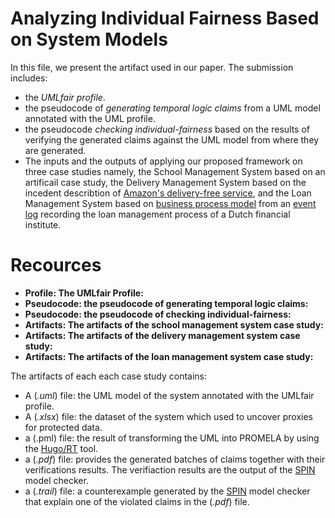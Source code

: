 # Analyzing Individual Fairness Based on System Models

In this file, we present the artifact used in our paper. The submission includes:
* the *UMLfair profile*.
* the pseudocode of *generating temporal logic claims* from a UML model annotated with the UML profile.
* the pseudocode *checking individual-fairness* based on the results of verifying the generated claims against the UML model from where they are generated. 
* The inputs and the outputs of applying our proposed framework on three case studies namely, the School Management System based on an artificail case study, the Delivery Management System based on the incedent describtion of [Amazon's delivery-free service](https://www.bloomberg.com/graphics/2016-amazon-same-day/), and the Loan Management System based on [business process model](https://link.springer.com/chapter/10.1007/978-3-319-92901-9_19) from an [event log](https://www.win.tue.nl/bpi/doku.php?id=2012:challenge) recording the loan management process of a Dutch financial institute. 

# Recources

* **Profile: The UMLfair Profile:**
* **Pseudocode: the pseudocode of generating temporal logic claims:**
* **Pseudocode: the pseudocode of checking individual-fairness:**
* **Artifacts: The artifacts of the school management system case study:**
* **Artifacts: The artifacts of the delivery management system case study:**
* **Artifacts: The artifacts of the loan management system case study:**

The artifacts of each each case study contains: 
* A (*.uml*) file: the UML model of the system annotated with the UMLfair profile.
* A (*.xlsx*) file: the dataset of the system which used to uncover proxies for protected data. 
* a (.pml) file: the result of transforming the UML into PROMELA by using the [Hugo/RT](https://www.informatik.uni-augsburg.de/en/chairs/swt/sse/hugort/) tool. 
* a (*.pdf*) file: provides the generated batches of claims together with their verifications results. The verifiaction results are the output of  the [SPIN](http://spinroot.com/spin/whatispin.html) model checker. 
* a (*.trail*) file: a counterexample generated by the [SPIN](http://spinroot.com/spin/whatispin.html) model checker that explain one of the violated claims in the (*.pdf*) file.
